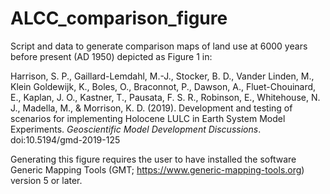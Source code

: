 # ALCC_comparison_figure
Script and data to generate comparison maps of land use at 6000 years before present (AD 1950) depicted as Figure 1 in:

Harrison, S. P., Gaillard-Lemdahl, M.-J., Stocker, B. D., Vander Linden, M., Klein Goldewijk, K., Boles, O., Braconnot, P., Dawson, A., Fluet-Chouinard, E., Kaplan, J. O., Kastner, T., Pausata, F. S. R., Robinson, E., Whitehouse, N. J., Madella, M., & Morrison, K. D. (2019). Development and testing of scenarios for implementing Holocene LULC in Earth System Model Experiments. *Geoscientific Model Development Discussions*. doi:10.5194/gmd-2019-125

Generating this figure requires the user to have installed the software Generic Mapping Tools (GMT; https://www.generic-mapping-tools.org) version 5 or later.

